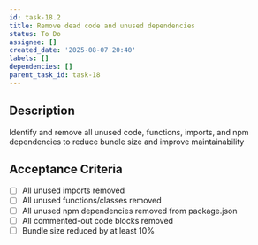 ```yaml
---
id: task-18.2
title: Remove dead code and unused dependencies
status: To Do
assignee: []
created_date: '2025-08-07 20:40'
labels: []
dependencies: []
parent_task_id: task-18
---
```


## Description

Identify and remove all unused code, functions, imports, and npm dependencies to reduce bundle size and improve maintainability

## Acceptance Criteria

- [ ] All unused imports removed
- [ ] All unused functions/classes removed
- [ ] All unused npm dependencies removed from package.json
- [ ] All commented-out code blocks removed
- [ ] Bundle size reduced by at least 10%
